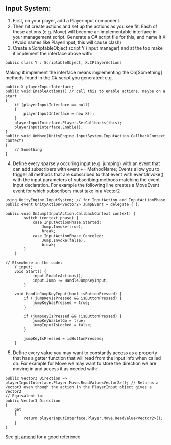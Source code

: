 ## Input System:

1. First, on your player, add a PlayerInput component.
2. Then hit create actions and set up the actions as you see fit. Each of these actions (e.g. Move) will become an implementable interface in your management script. Generate a C# script file for this, and name it X (Avoid names like PlayerInput, this will cause clash)
3. Create a ScriptableObject script Y (input manager) and at the top make it implement the interface above with:
```
public class Y : ScriptableObject, X.IPlayerActions
```
Making it implement the interface means implementing the On[Something] methods found in the C# script you generated: e.g.
```
public X playerInputInterface;
public void EnableActions() // call this to enable actions, maybe on a start
{
    if (playerInputInterface == null)
    {
        playerInputInterface = new X();
    }
    playerInputInterface.Player.SetCallbacks(this);
    playerInputInterface.Enable();
}
public void OnMove(UnityEngine.InputSystem.InputAction.CallbackContext context)
{
    // Something
}
```
4. Define every sparsely occuring input (e.g. jumping) with an event that can add subscribers with event += MethodName;
Events allow you to trigger all methods that are subscribed to that event with event.Invoke(), with the input parameters of subscribing methods matching the event input declaration. For example the following line creates a MoveEvent event for which subscribers must take in a Vector2
```
using UnityEngine.InputSystem; // for InputAction and InputActionPhase
public event UnityAction<Vector2> JumpEvent = delegate { };

public void OnJump(InputAction.CallbackContext context) {
        switch (context.phase) {
            case InputActionPhase.Started:
                Jump.Invoke(true);
                break;
            case InputActionPhase.Canceled:
                Jump.Invoke(false);
                break;
        }
    }

// Elsewhere in the code:
    Y input; 
    void Start() {
            input.EnableActions();
            input.Jump += HandleJumpKeyInput;
        }

    void HandleJumpKeyInput(bool isButtonPressed) {
        if (!jumpKeyIsPressed && isButtonPressed) {
            jumpKeyWasPressed = true;
        }

        if (jumpKeyIsPressed && !isButtonPressed) {
            jumpKeyWasLetGo = true;
            jumpInputIsLocked = false;
        }
        
        jumpKeyIsPressed = isButtonPressed;
    }
```
5. Define every value you may want to constantly access as a property that has a getter function that will read from the input info when called on. For example for Move we may want to store the direction we are moving in and access it as needed with:
```
public Vector3 Direction => playerInputInterface.Player.Move.ReadValue<Vector2>(); // Returns a Vector3 even though the action in the PlayerInput object gives a Vector2
// Equivalent to:
public Vector3 Direction
{
    get
    {
        return playerInputInterface.Player.Move.ReadValue<Vector2>();
    }
}
```
See [git amend](https://www.youtube.com/watch?v=z5zShkCR0mg&ab_channel=git-amend) for a good reference
